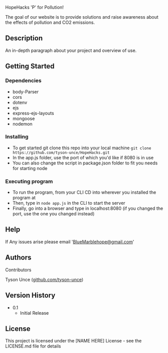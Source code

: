 HopeHacks 'P' for Pollution!

The goal of our website is to provide solutions and raise awareness about the effects of pollution and CO2 emissions.

## Description

An in-depth paragraph about your project and overview of use.

## Getting Started

### Dependencies

* body-Parser
* cors
* dotenv
* ejs
* express-ejs-layouts
* mongoose
* nodemon

### Installing

* To get started git clone this repo into your local machine ```git clone https://github.com/tyson-unce/HopeHacks.git```
* In the app.js folder, use the port of which you'd like if 8080 is in use
* You can also change the script in package.json folder to fit you needs for starting node

### Executing program

* To run the program, from your CLI CD into wherever you installed the program at
* Then, type in ```node app.js``` in the CLI to start the server
* Finally, go into a browser and type in localhost:8080 (if you changed the port, use the one you changed instead)


## Help

If Any issues arise please email 'BlueMarblehope@gmail.com'


## Authors

Contributors

Tyson Unce 
([github.com/tyson-unce](https://github.com/tyson-unce))


## Version History

* 0.1
    * Initial Release

## License

This project is licensed under the [NAME HERE] License - see the LICENSE.md file for details


